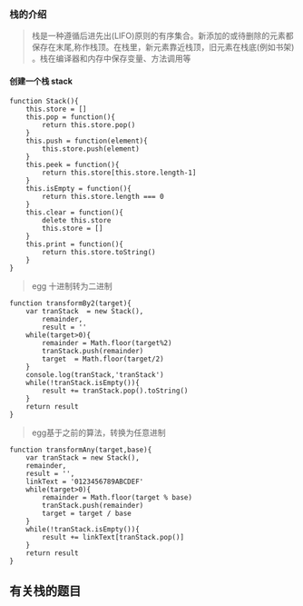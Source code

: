 ### 栈的介绍
> 栈是一种遵循后进先出(LIFO)原则的有序集合。新添加的或待删除的元素都保存在末尾,称作栈顶。在栈里，新元素靠近栈顶，旧元素在栈底(例如书架) 。栈在编译器和内存中保存变量、方法调用等
#### 创建一个栈 stack
    function Stack(){
        this.store = []
        this.pop = function(){
            return this.store.pop()
        }
        this.push = function(element){
            this.store.push(element)
        }
        this.peek = function(){
            return this.store[this.store.length-1]
        }
        this.isEmpty = function(){
            return this.store.length === 0
        }
        this.clear = function(){
            delete this.store
            this.store = []
        }
        this.print = function(){
            return this.store.toString()
        }
    }
> egg  十进制转为二进制  

    function transformBy2(target){
        var tranStack  = new Stack(),
            remainder,
            result = ''
        while(target>0){
            remainder = Math.floor(target%2)
            tranStack.push(remainder)
            target  = Math.floor(target/2)
        }
        console.log(tranStack,'tranStack')
        while(!tranStack.isEmpty()){
            result += tranStack.pop().toString()
        }
        return result
    }
> egg基于之前的算法，转换为任意进制

    function transformAny(target,base){
        var tranStack = new Stack(),
        remainder,
        result = '',
        linkText = '0123456789ABCDEF'
        while(target>0){
            remainder = Math.floor(target % base)
            tranStack.push(remainder)
            target = target / base
        }
        while(!tranStack.isEmpty()){
            result += linkText[tranStack.pop()]
        }
        return result
    }

## 有关栈的题目